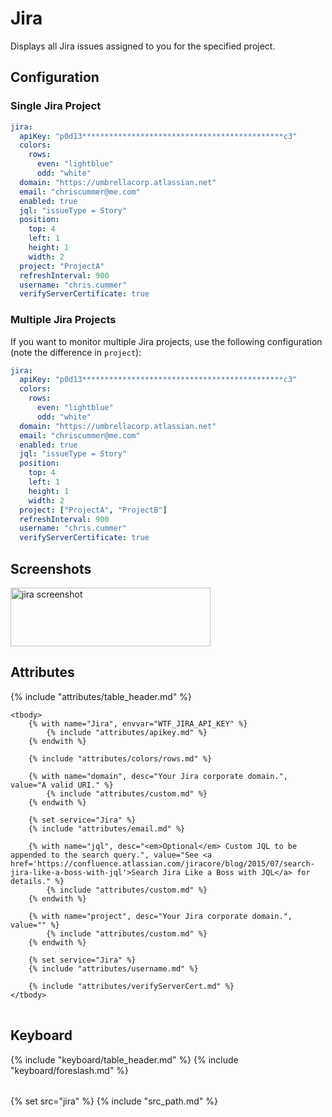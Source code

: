 # Jira

Displays all Jira issues assigned to you for the specified project.

## Configuration

### Single Jira Project

```yaml
jira:
  apiKey: "p0d13*********************************************c3"
  colors:
    rows:
      even: "lightblue"
      odd: "white"
  domain: "https://umbrellacorp.atlassian.net"
  email: "chriscummer@me.com"
  enabled: true
  jql: "issueType = Story"
  position:
    top: 4
    left: 1
    height: 1
    width: 2
  project: "ProjectA"
  refreshInterval: 900
  username: "chris.cummer"
  verifyServerCertificate: true
```

### Multiple Jira Projects

If you want to monitor multiple Jira projects, use the following
configuration (note the difference in `project`):

```yaml
jira:
  apiKey: "p0d13*********************************************c3"
  colors:
    rows:
      even: "lightblue"
      odd: "white"
  domain: "https://umbrellacorp.atlassian.net"
  email: "chriscummer@me.com"
  enabled: true
  jql: "issueType = Story"
  position:
    top: 4
    left: 1
    height: 1
    width: 2
  project: ["ProjectA", "ProjectB"]
  refreshInterval: 900
  username: "chris.cummer"
  verifyServerCertificate: true
```

## Screenshots

<img class="screenshot" src="/assets/modules/jira.png" width="320" height="94" alt="jira screenshot" />

## Attributes

<table>
    {% include "attributes/table_header.md" %}

    <tbody>
        {% with name="Jira", envvar="WTF_JIRA_API_KEY" %}
            {% include "attributes/apikey.md" %}
        {% endwith %}

        {% include "attributes/colors/rows.md" %}

        {% with name="domain", desc="Your Jira corporate domain.", value="A valid URI." %}
            {% include "attributes/custom.md" %}
        {% endwith %}

        {% set service="Jira" %}
        {% include "attributes/email.md" %}

        {% with name="jql", desc="<em>Optional</em> Custom JQL to be appended to the search query.", value="See <a href='https://confluence.atlassian.com/jiracore/blog/2015/07/search-jira-like-a-boss-with-jql'>Search Jira Like a Boss with JQL</a> for details." %}
            {% include "attributes/custom.md" %}
        {% endwith %}

        {% with name="project", desc="Your Jira corporate domain.", value="" %}
            {% include "attributes/custom.md" %}
        {% endwith %}

        {% set service="Jira" %}
        {% include "attributes/username.md" %}

        {% include "attributes/verifyServerCert.md" %}
    </tbody>
</table>

## Keyboard

<table>
  {% include "keyboard/table_header.md" %}

  <tbody>
    {% include "keyboard/foreslash.md" %}

  </tbody>
</table>

{% set src="jira" %}
{% include "src_path.md" %}